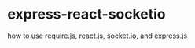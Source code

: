 express-react-socketio
======================

how to use require.js, react.js, socket.io, and express.js


